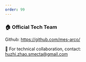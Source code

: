 ```yaml
---
order: 99
---
```





### 🏠 Official Tech Team

Github: https://github.com/mes-arco/  

📧 For technical collaboration, contact:  
huzhi.zhao.smecta@gmail.com
